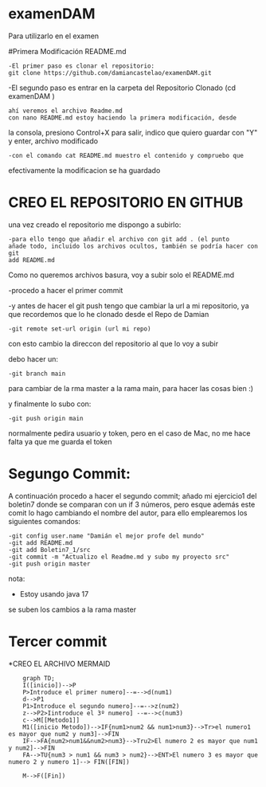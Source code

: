# examenDAM
Para utilizarlo en el examen

#Primera Modificación README.md

	-El primer paso es clonar el repositorio:
	git clone https://github.com/damiancastelao/examenDAM.git

-El segundo paso es entrar en la carpeta del Repositorio Clonado (cd
examenDAM )

	ahí veremos el archivo Readme.md
	con nano README.md estoy haciendo la primera modificación, desde 
la consola, presiono Control+X para salir, indico que quiero guardar con
"Y" y enter, archivo modificado

	-con el comando cat README.md muestro el contenido y compruebo que 
efectivamente la modificacion se ha guardado

# CREO EL REPOSITORIO EN GITHUB

una vez creado el repositorio me dispongo a subirlo:

	-para ello tengo que añadir el archivo con git add . (el punto 
	añade todo, incluido los archivos ocultos, también se podría hacer con git 
	add README.md

Como no queremos archivos basura, voy a subir solo el README.md

-procedo a hacer el primer commit

-y antes de hacer el git push tengo que cambiar la url a mi repositorio,
ya que recordemos que lo he clonado desde el Repo de Damian

	-git remote set-url origin (url mi repo) 
con esto cambio la direccon del repositorio al que lo voy a subir

debo hacer un:

	-git branch main

para cambiar de la rma master a la rama main, para hacer las cosas bien :)

y finalmente lo subo con:

	-git push origin main

normalmente pedira usuario y token, pero en el caso de Mac, no me
hace falta ya que me guarda el token  

#	Segungo Commit:

A continuación procedo a hacer el segundo commit;
añado mi ejercicio1 del boletin7 donde se comparan con un if 3 números,
pero esque además este comit lo hago cambiando el nombre del autor,
para ello emplearemos los siguientes comandos:

    -git config user.name "Damián el mejor profe del mundo"
    -git add README.md
    -git add Boletin7_1/src
    -git commit -m "Actualizo el Readme.md y subo my proyecto src"
    -git push origin master

nota:
* Estoy usando java 17 

se suben los cambios a la rama master

# Tercer commit
*CREO EL ARCHIVO MERMAID

```mermaid
    graph TD;
    I([inicio])-->P
    P>Introduce el primer numero]--=-->d(num1)
    d-->P1
    P1>Introduce el segundo numero]--=-->z(num2)
    z-->P2>Iintroduce el 3º numero] --=-->c(num3)
    c-->M[[Metodo1]]
    M1([inicio Metodo])-->IF{num1>num2 && num1>num3}-->Tr>el numero1 es mayor que num2 y num3]-->FIN
    IF-->FA{num2>num1&&num2>num3}-->Tru2>El numero 2 es mayor que num1 y num2]-->FIN
    FA-->TU{num3 > num1 && num3 > num2}-->ENT>El numero 3 es mayor que numero 2 y numero 1]--> FIN([FIN])
    
    M-->F([Fin])



```
